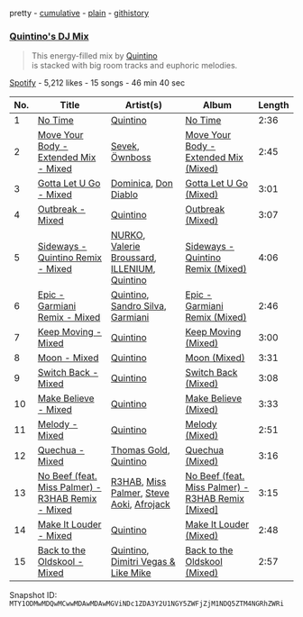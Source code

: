 pretty - [cumulative](/playlists/cumulative/37i9dQZF1DXcLtS1nYvdS4.md) - [plain](/playlists/plain/37i9dQZF1DXcLtS1nYvdS4) - [githistory](https://github.githistory.xyz/mackorone/spotify-playlist-archive/blob/main/playlists/plain/37i9dQZF1DXcLtS1nYvdS4)

### [Quintino's DJ Mix](https://open.spotify.com/playlist/37i9dQZF1DXcLtS1nYvdS4)

> This energy\-filled mix by <a href="spotify:artist:1V3VTM7VspiQjcmRhC010n">Quintino</a><br/>is stacked with big room tracks and euphoric melodies.

[Spotify](https://open.spotify.com/user/spotify) - 5,212 likes - 15 songs - 46 min 40 sec

| No. | Title | Artist(s) | Album | Length |
|---|---|---|---|---|
| 1 | [No Time](https://open.spotify.com/track/6L4ZHLACL2Fla9qT56ef8P) | [Quintino](https://open.spotify.com/artist/1V3VTM7VspiQjcmRhC010n) | [No Time](https://open.spotify.com/album/4WgsMPY3IfJt6w0BC3VkSI) | 2:36 |
| 2 | [Move Your Body \- Extended Mix \- Mixed](https://open.spotify.com/track/057kLFaldkPWhkCMBXMret) | [Sevek](https://open.spotify.com/artist/0aOIluXr131XqrXFwFCFGT), [Öwnboss](https://open.spotify.com/artist/37czgDRfGMvgRiUKHvnnhj) | [Move Your Body \- Extended Mix \(Mixed\)](https://open.spotify.com/album/6x1CL5XiorecF5qUNgvANE) | 2:45 |
| 3 | [Gotta Let U Go \- Mixed](https://open.spotify.com/track/4NiGB1KaZ7qSiSIOGiiSn3) | [Dominica](https://open.spotify.com/artist/6bETcPKjsI4UE4ZMHtcZCh), [Don Diablo](https://open.spotify.com/artist/1l2ekx5skC4gJH8djERwh1) | [Gotta Let U Go \(Mixed\)](https://open.spotify.com/album/36daDSnrf2dkaslu9p0Wnk) | 3:01 |
| 4 | [Outbreak \- Mixed](https://open.spotify.com/track/1xfI2K9KQOE0g47ZrtGyOD) | [Quintino](https://open.spotify.com/artist/1V3VTM7VspiQjcmRhC010n) | [Outbreak \(Mixed\)](https://open.spotify.com/album/5T9vmpfpOOVLcyHIR6t9ip) | 3:07 |
| 5 | [Sideways \- Quintino Remix \- Mixed](https://open.spotify.com/track/6XtI1dUwfNCo7fa44QsMjZ) | [NURKO](https://open.spotify.com/artist/757FXqX0Osk2pqtgv4E5v4), [Valerie Broussard](https://open.spotify.com/artist/6eVWXmKBW7Iltub01D9R1c), [ILLENIUM](https://open.spotify.com/artist/45eNHdiiabvmbp4erw26rg), [Quintino](https://open.spotify.com/artist/1V3VTM7VspiQjcmRhC010n) | [Sideways \- Quintino Remix \(Mixed\)](https://open.spotify.com/album/3Yu9c3f0eBvEcq5vROC9XP) | 4:06 |
| 6 | [Epic \- Garmiani Remix \- Mixed](https://open.spotify.com/track/4KvzQhkdVuyw7gxfwXvBq7) | [Quintino](https://open.spotify.com/artist/1V3VTM7VspiQjcmRhC010n), [Sandro Silva](https://open.spotify.com/artist/53UXMZxwzQyV4j7tZaVF58), [Garmiani](https://open.spotify.com/artist/2yhI3iWovCQYjhjoqzKO2R) | [Epic \- Garmiani Remix \(Mixed\)](https://open.spotify.com/album/0BT9TbiaFxfUlMIUvTHNC4) | 2:46 |
| 7 | [Keep Moving \- Mixed](https://open.spotify.com/track/0CEeDMuKvz06laK3gJl72t) | [Quintino](https://open.spotify.com/artist/1V3VTM7VspiQjcmRhC010n) | [Keep Moving \(Mixed\)](https://open.spotify.com/album/7HGwGbP4o0GbgpoLKGtGFN) | 3:00 |
| 8 | [Moon \- Mixed](https://open.spotify.com/track/2miKc3Wel51wN8ht1z8pr5) | [Quintino](https://open.spotify.com/artist/1V3VTM7VspiQjcmRhC010n) | [Moon \(Mixed\)](https://open.spotify.com/album/4ultJSCexrPUiVJ39LTGxw) | 3:31 |
| 9 | [Switch Back \- Mixed](https://open.spotify.com/track/3oBQwIrFDxyx1m3cuZesIR) | [Quintino](https://open.spotify.com/artist/1V3VTM7VspiQjcmRhC010n) | [Switch Back \(Mixed\)](https://open.spotify.com/album/2seqkgBA55bTJXZdRYNcEW) | 3:08 |
| 10 | [Make Believe \- Mixed](https://open.spotify.com/track/670uVzWt1jpbIbbXrROs8k) | [Quintino](https://open.spotify.com/artist/1V3VTM7VspiQjcmRhC010n) | [Make Believe \(Mixed\)](https://open.spotify.com/album/1XyQjb07p7XSS6JvOO4yg9) | 3:33 |
| 11 | [Melody \- Mixed](https://open.spotify.com/track/4Vq4SAszXUJNMjnNyw3E07) | [Quintino](https://open.spotify.com/artist/1V3VTM7VspiQjcmRhC010n) | [Melody \(Mixed\)](https://open.spotify.com/album/6kUI2cR6dfoYp5MMWA8roN) | 2:51 |
| 12 | [Quechua \- Mixed](https://open.spotify.com/track/62zeSMlAqIq5Z6e5r7NubD) | [Thomas Gold](https://open.spotify.com/artist/1XLjkBxFokuDTlHt0mQkRe), [Quintino](https://open.spotify.com/artist/1V3VTM7VspiQjcmRhC010n) | [Quechua \(Mixed\)](https://open.spotify.com/album/7w0RQ42f7NBsrKEgwd60Dk) | 3:16 |
| 13 | [No Beef \(feat\. Miss Palmer\) \- R3HAB Remix \- Mixed](https://open.spotify.com/track/3WWzmPDuYQ7bOCws9iYlRc) | [R3HAB](https://open.spotify.com/artist/6cEuCEZu7PAE9ZSzLLc2oQ), [Miss Palmer](https://open.spotify.com/artist/2Vd2ZmSFVZ9LEwHeJ8vf7U), [Steve Aoki](https://open.spotify.com/artist/77AiFEVeAVj2ORpC85QVJs), [Afrojack](https://open.spotify.com/artist/4D75GcNG95ebPtNvoNVXhz) | [No Beef \(feat\. Miss Palmer\) \- R3HAB Remix \[Mixed\]](https://open.spotify.com/album/3bgnejedZYoI7w5izfsoeD) | 3:15 |
| 14 | [Make It Louder \- Mixed](https://open.spotify.com/track/4B2Sk8KkEmmaEMyID5pWOy) | [Quintino](https://open.spotify.com/artist/1V3VTM7VspiQjcmRhC010n) | [Make It Louder \(Mixed\)](https://open.spotify.com/album/2mzAX1qkgR8g5HJE9VKsaV) | 2:48 |
| 15 | [Back to the Oldskool \- Mixed](https://open.spotify.com/track/6liuBZqyroS94FHhYs1b0m) | [Quintino](https://open.spotify.com/artist/1V3VTM7VspiQjcmRhC010n), [Dimitri Vegas & Like Mike](https://open.spotify.com/artist/73jBynjsVtofjRpdpRAJGk) | [Back to the Oldskool \(Mixed\)](https://open.spotify.com/album/1RgiJkJhlMf3v2hZ66Zhwn) | 2:57 |

Snapshot ID: `MTY1ODMwMDQwMCwwMDAwMDAwMGViNDc1ZDA3Y2U1NGY5ZWFjZjM1NDQ5ZTM4NGRhZWRi`
